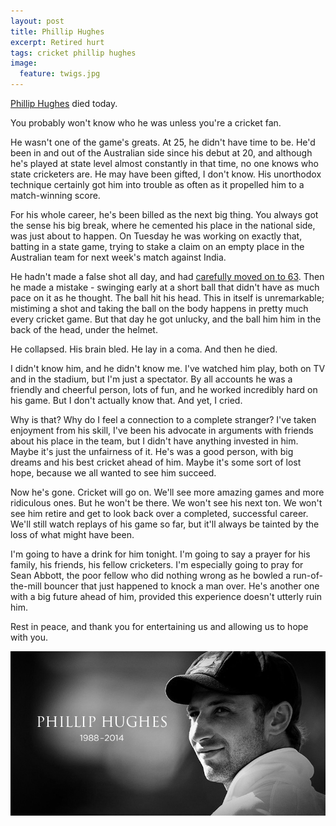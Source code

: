 ```yaml
---
layout: post
title: Phillip Hughes
excerpt: Retired hurt
tags: cricket phillip hughes
image:
  feature: twigs.jpg
---
```


[Phillip Hughes](http://en.wikipedia.org/wiki/Phillip_Hughes) died today.

You probably won't know who he was unless you're a cricket fan.

He wasn't one of the game's greats. At 25, he didn't have time to be. He'd been in and out of the Australian side since his debut at 20, and although he's played at state level almost constantly in that time, no one knows who state cricketers are. He may have been gifted, I don't know. His unorthodox technique certainly got him into trouble as often as it propelled him to a match-winning score.

For his whole career, he's been billed as the next big thing. You always got the sense his big break, where he cemented his place in the national side, was just about to happen. On Tuesday he was working on exactly that, batting in a state game, trying to stake a claim on an empty place in the Australian team for next week's match against India.

He hadn't made a false shot all day, and had [carefully moved on to 63](http://www.espncricinfo.com/australia-domestic-2014-15/engine/match/754899.html). Then he made a mistake - swinging early at a short ball that didn't have as much pace on it as he thought. The ball hit his head. This in itself is unremarkable; mistiming a shot and taking the ball on the body happens in pretty much every cricket game. But that day he got unlucky, and the ball him him in the back of the head, under the helmet.

He collapsed. His brain bled. He lay in a coma. And then he died.

I didn't know him, and he didn't know me. I've watched him play, both on TV and in the stadium, but I'm just a spectator. By all accounts he was a friendly and cheerful person, lots of fun, and he worked incredibly hard on his game. But I don't actually know that. And yet, I cried.

Why is that? Why do I feel a connection to a complete stranger? I've taken enjoyment from his skill, I've been his advocate in arguments with friends about his place in the team, but I didn't have anything invested in him. Maybe it's just the unfairness of it. He's was a good person, with big dreams and his best cricket ahead of him. Maybe it's some sort of lost hope, because we all wanted to see him succeed.

Now he's gone. Cricket will go on. We'll see more amazing games and more ridiculous ones. But he won't be there. We won't see his next ton. We won't see him retire and get to look back over a completed, successful career. We'll still watch replays of his game so far, but it'll always be tainted by the loss of what might have been.

I'm going to have a drink for him tonight. I'm going to say a prayer for his family, his friends, his fellow cricketers. I'm especially going to pray for Sean Abbott, the poor fellow who did nothing wrong as he bowled a run-of-the-mill bouncer that just happened to knock a man over. He's another one with a big future ahead of him, provided this experience doesn't utterly ruin him.

Rest in peace, and thank you for entertaining us and allowing us to hope with you.

![](/images/ph.jpg)
